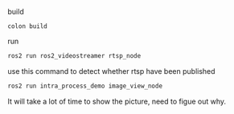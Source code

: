 build
```
colon build
```

run
```bash
ros2 run ros2_videostreamer rtsp_node 
```

use this command to detect whether rtsp have been published
```bash
ros2 run intra_process_demo image_view_node
```
It will take a lot of time to show the picture, need to figue out why.
